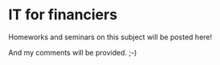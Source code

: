 # IT for financiers
Homeworks and seminars on this subject will be posted here!

And my comments will be provided. ;-)

